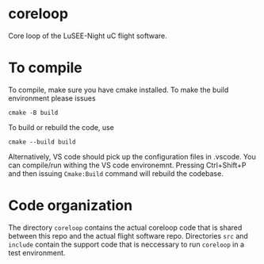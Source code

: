 # coreloop
Core loop of the LuSEE-Night uC flight software.

# To compile

To compile, make sure you have cmake installed. To make the build environment
please issues

```
cmake -B build
```

To build or rebuild the code, use

```
cmake --build build
```

Alternatively, VS code should pick up the configuration files in .vscode. You can compile/run withing the VS code environemnt.
Pressing Ctrl+Shift+P and then issuing `Cmake:Build` command will rebuild the codebase.


# Code organization

The directory `coreloop` contains the actual coreloop code that is shared between this repo and the actual flight software repo. Directories `src` and `include` contain the support code that is neccessary to run `coreloop` in a test environment.





